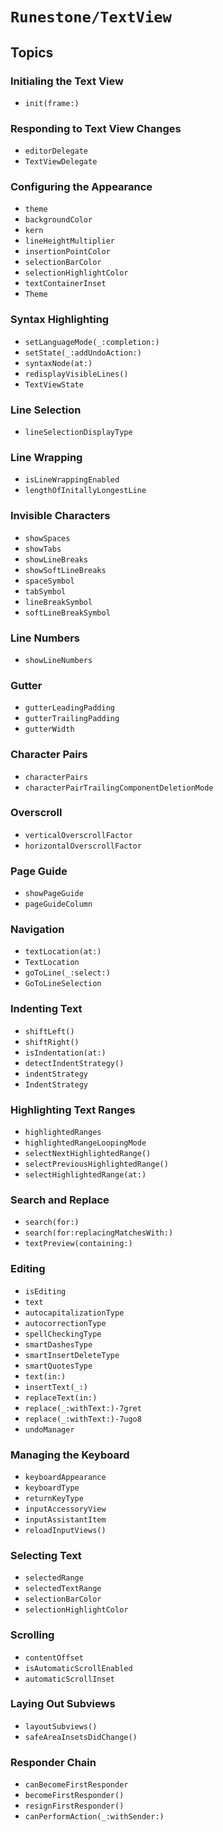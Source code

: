 # ``Runestone/TextView``

## Topics

### Initialing the Text View

- ``init(frame:)``

### Responding to Text View Changes

- ``editorDelegate``
- ``TextViewDelegate``

### Configuring the Appearance

- ``theme``
- ``backgroundColor``
- ``kern``
- ``lineHeightMultiplier``
- ``insertionPointColor``
- ``selectionBarColor``
- ``selectionHighlightColor``
- ``textContainerInset``
- ``Theme``

### Syntax Highlighting

- ``setLanguageMode(_:completion:)``
- ``setState(_:addUndoAction:)``
- ``syntaxNode(at:)``
- ``redisplayVisibleLines()``
- ``TextViewState``

### Line Selection

- ``lineSelectionDisplayType``

### Line Wrapping

- ``isLineWrappingEnabled``
- ``lengthOfInitallyLongestLine``

### Invisible Characters

- ``showSpaces``
- ``showTabs``
- ``showLineBreaks``
- ``showSoftLineBreaks``
- ``spaceSymbol``
- ``tabSymbol``
- ``lineBreakSymbol``
- ``softLineBreakSymbol``

### Line Numbers

- ``showLineNumbers``

### Gutter

- ``gutterLeadingPadding``
- ``gutterTrailingPadding``
- ``gutterWidth``

### Character Pairs

- ``characterPairs``
- ``characterPairTrailingComponentDeletionMode``

### Overscroll

- ``verticalOverscrollFactor``
- ``horizontalOverscrollFactor``

### Page Guide

- ``showPageGuide``
- ``pageGuideColumn``

### Navigation

- ``textLocation(at:)``
- ``TextLocation``
- ``goToLine(_:select:)``
- ``GoToLineSelection``

### Indenting Text

- ``shiftLeft()``
- ``shiftRight()``
- ``isIndentation(at:)``
- ``detectIndentStrategy()``
- ``indentStrategy``
- ``IndentStrategy``

### Highlighting Text Ranges

- ``highlightedRanges``
- ``highlightedRangeLoopingMode``
- ``selectNextHighlightedRange()``
- ``selectPreviousHighlightedRange()``
- ``selectHighlightedRange(at:)``

### Search and Replace

- ``search(for:)``
- ``search(for:replacingMatchesWith:)``
- ``textPreview(containing:)``

### Editing

- ``isEditing``
- ``text``
- ``autocapitalizationType``
- ``autocorrectionType``
- ``spellCheckingType``
- ``smartDashesType``
- ``smartInsertDeleteType``
- ``smartQuotesType``
- ``text(in:)``
- ``insertText(_:)``
- ``replaceText(in:)``
- ``replace(_:withText:)-7gret``
- ``replace(_:withText:)-7ugo8``
- ``undoManager``

### Managing the Keyboard

- ``keyboardAppearance``
- ``keyboardType``
- ``returnKeyType``
- ``inputAccessoryView``
- ``inputAssistantItem``
- ``reloadInputViews()``

### Selecting Text

- ``selectedRange``
- ``selectedTextRange``
- ``selectionBarColor``
- ``selectionHighlightColor``

### Scrolling

- ``contentOffset``
- ``isAutomaticScrollEnabled``
- ``automaticScrollInset``

### Laying Out Subviews

- ``layoutSubviews()``
- ``safeAreaInsetsDidChange()``

### Responder Chain

- ``canBecomeFirstResponder``
- ``becomeFirstResponder()``
- ``resignFirstResponder()``
- ``canPerformAction(_:withSender:)``
